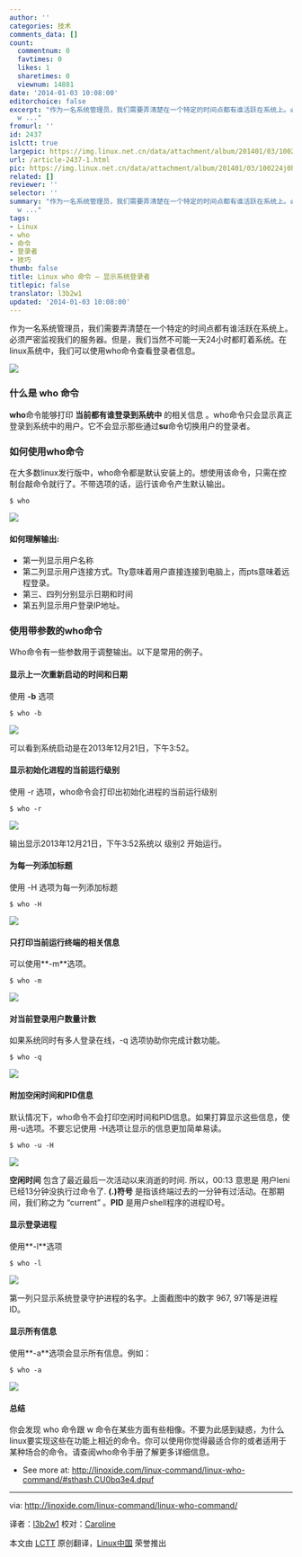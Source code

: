 ```yaml
---
author: ''
categories: 技术
comments_data: []
count:
  commentnum: 0
  favtimes: 0
  likes: 1
  sharetimes: 0
  viewnum: 14881
date: '2014-01-03 10:08:00'
editorchoice: false
excerpt: "作为一名系统管理员，我们需要弄清楚在一个特定的时间点都有谁活跃在系统上。必须严密监视我们的服务器。但是，我们当然不可能一天24小时都盯着系统。在linux系统中，我们可以使用who命令查看登录者信息。\r\n\r\n什么是
  w ..."
fromurl: ''
id: 2437
islctt: true
largepic: https://img.linux.net.cn/data/attachment/album/201401/03/100224j0hszm7fsf4x0f6e.jpg
url: /article-2437-1.html
pic: https://img.linux.net.cn/data/attachment/album/201401/03/100224j0hszm7fsf4x0f6e.jpg.thumb.jpg
related: []
reviewer: ''
selector: ''
summary: "作为一名系统管理员，我们需要弄清楚在一个特定的时间点都有谁活跃在系统上。必须严密监视我们的服务器。但是，我们当然不可能一天24小时都盯着系统。在linux系统中，我们可以使用who命令查看登录者信息。\r\n\r\n什么是
  w ..."
tags:
- Linux
- who
- 命令
- 登录者
- 技巧
thumb: false
title: Linux who 命令 – 显示系统登录者
titlepic: false
translator: l3b2w1
updated: '2014-01-03 10:08:00'
---
```


作为一名系统管理员，我们需要弄清楚在一个特定的时间点都有谁活跃在系统上。必须严密监视我们的服务器。但是，我们当然不可能一天24小时都盯着系统。在linux系统中，我们可以使用who命令查看登录者信息。


![](/data/attachment/album/201401/03/100224j0hszm7fsf4x0f6e.jpg)


### 什么是 who 命令


**who**命令能够打印 **当前都有谁登录到系统中** 的相关信息 。who命令只会显示真正登录到系统中的用户。它不会显示那些通过**su**命令切换用户的登录者。


### 如何使用who命令


在大多数linux发行版中，who命令都是默认安装上的。想使用该命令，只需在控制台敲命令就行了。不带选项的话，运行该命令产生默认输出。



```
$ who

```

![](/data/attachment/album/201401/03/100236rqi6glgcwipogely.png)


#### 如何理解输出:


* 第一列显示用户名称
* 第二列显示用户连接方式。Tty意味着用户直接连接到电脑上，而pts意味着远程登录。
* 第三、四列分别显示日期和时间
* 第五列显示用户登录IP地址。


### 使用带参数的who命令


Who命令有一些参数用于调整输出。以下是常用的例子。


#### 显示上一次重新启动的时间和日期


使用 **-b** 选项



```
$ who -b

```

![](/data/attachment/album/201401/03/100237i7nvl9ul1nlq0lkh.png)


可以看到系统启动是在2013年12月21日，下午3:52。


#### 显示初始化进程的当前运行级别


使用 -r 选项，who命令会打印出初始化进程的当前运行级别



```
$ who -r

```

![](/data/attachment/album/201401/03/100238n1r91nnn5m3r2rn9.png)


输出显示2013年12月21日，下午3:52系统以 级别2 开始运行。


#### 为每一列添加标题


使用 -H 选项为每一列添加标题



```
$ who -H

```

![](/data/attachment/album/201401/03/100239rf9xtshkklbl5jb9.png)


#### 只打印当前运行终端的相关信息


可以使用**-m**选项。



```
$ who -m

```

![](/data/attachment/album/201401/03/100240zxeqq5ea9gs5agog.png)


#### 对当前登录用户数量计数


如果系统同时有多人登录在线，-q 选项协助你完成计数功能。



```
$ who -q

```

![](/data/attachment/album/201401/03/1002418tyjcylmm8b9mvp6.png)


#### 附加空闲时间和PID信息


默认情况下，who命令不会打印空闲时间和PID信息。如果打算显示这些信息，使用-u选项。不要忘记使用 -H选项让显示的信息更加简单易读。



```
$ who -u -H

```

![](/data/attachment/album/201401/03/100242453qrg3lnqek848g.png)


**空闲时间** 包含了最近最后一次活动以来消逝的时间. 所以，00:13 意思是 用户leni已经13分钟没执行过命令了. **(.)符号** 是指该终端过去的一分钟有过活动。在那期间，我们称之为 “current” 。**PID** 是用户shell程序的进程ID号。


#### 显示登录进程


使用**-l**选项



```
$ who -l

```

![](/data/attachment/album/201401/03/1002433nc43v747cqcqqq3.png)


第一列只显示系统登录守护进程的名字。上面截图中的数字 967, 971等是进程ID。


#### 显示所有信息


使用**-a**选项会显示所有信息。例如：



```
$ who -a

```

![](/data/attachment/album/201401/03/100244hms29u7m3mxiubss.png)


#### 总结


你会发现 who 命令跟 w 命令在某些方面有些相像。不要为此感到疑惑，为什么linux要实现这些在功能上相近的命令。你可以使用你觉得最适合你的或者适用于某种场合的命令。请查阅who命令手册了解更多详细信息。


* See more at: <http://linoxide.com/linux-command/linux-who-command/#sthash.CU0bq3e4.dpuf>




---


via: <http://linoxide.com/linux-command/linux-who-command/>


译者：[l3b2w1](https://github.com/l3b2w1) 校对：[Caroline](https://github.com/carolinewuyan)


本文由 [LCTT](https://github.com/LCTT/TranslateProject) 原创翻译，[Linux中国](http://linux.cn/) 荣誉推出